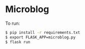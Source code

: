 # Microblog

To run:

```bash
$ pip install -r requirements.txt
$ export FLASK_APP=microblog.py
$ flask run
```